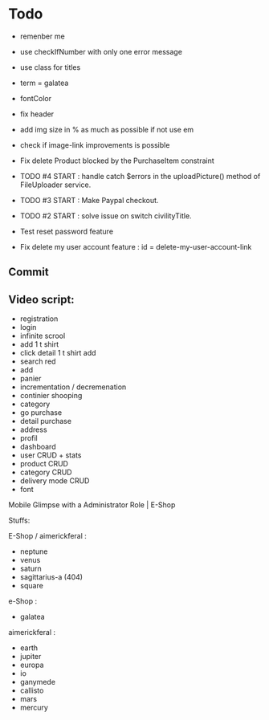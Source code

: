 # **Todo**

- remenber me

- use checkIfNumber with only one error message
- use class for titles
- term = galatea
- fontColor
- fix header
- add img size in % as much as possible if not use em
- check if image-link improvements is possible

- Fix delete Product blocked by the PurchaseItem constraint
- TODO #4 START : handle catch $errors in the uploadPicture() method of FileUploader service.
- TODO #3 START : Make Paypal checkout.
- TODO #2 START : solve issue on switch civilityTitle.
- Test reset password feature
- Fix delete my user account feature : id = delete-my-user-account-link

## **Commit**


## Video script:

- registration
- login
- infinite scrool
- add 1 t shirt
- click detail 1 t shirt add
- search red
- add
- panier
- incrementation / decremenation
- continier shooping
- category
- go purchase
- detail purchase
- address
- profil
- dashboard
- user CRUD + stats
- product CRUD
- category CRUD
- delivery mode CRUD
- font

Mobile Glimpse with a Administrator Role | E-Shop

Stuffs:

E-Shop / aimerickferal :

- neptune
- venus
- saturn
- sagittarius-a (404)
- square

e-Shop :

- galatea

aimerickferal :

- earth
- jupiter
- europa
- io
- ganymede
- callisto
- mars
- mercury
